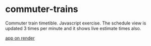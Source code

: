 # commuter-trains
Commuter train timetible. Javascript exercise. The schedule view is updated 3 times per minute and it shows live estimate times also.

[app on render](https://commuter-trains.onrender.com/)
